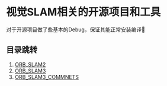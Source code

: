 # 视觉SLAM相关的开源项目和工具

对于开源项目做了些基本的Debug，保证其能正常安装编译:rocket:

## 目录跳转
1. [ORB_SLAM2](./ORB_SLAM2/)
2. [ORB_SLAM3](./ORB_SLAM3/)
3. [ORB_SLAM3_COMMNETS](./ORB_SLAM3_COMMENTS/)
